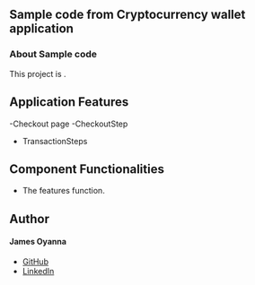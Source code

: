 ## Sample code from Cryptocurrency wallet application

### About Sample code
This project is . 

## Application Features
-Checkout page
-CheckoutStep
- TransactionSteps

## Component Functionalities
- The features function. 


## Author

#### James Oyanna
* [GitHub](https://github.com/jamesoyanna)
* [LinkedIn](https://www.linkedin.com/in/jamesoyanna)



